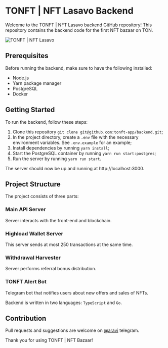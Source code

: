 # TONFT | NFT Lasavo Backend
Welcome to the TONFT | NFT Lasavo backend GitHub repository! This repository contains the backend code for the first NFT bazaar on TON.

![TONFT | NFT Lasavo](img/backend_hero.png)

## Prerequisites
Before running the backend, make sure to have the following installed:

- Node.js
- Yarn package manager
- PostgreSQL
- Docker

## Getting Started
To run the backend, follow these steps:

1. Clone this repository `git clone git@github.com:tonft-app/backend.git`;
1. In the project directory, create a `.env` file with the necessary environment variables. See `.env.example` for an example;
1. Install dependencies by running `yarn install`;
1. Start the PostgreSQL container by running `yarn run start:postgres`;
1. Run the server by running `yarn run start`.

The server should now be up and running at http://localhost:3000.

## Project Structure
The project consists of three parts:

### Main API Server
Server interacts with the front-end and blockchain.

### Highload Wallet Server
This server sends at most 250 transactions at the same time.

### Withdrawal Harvester
Server performs referral bonus distribution.

### TONFT Alert Bot
Telegram bot that notifies users about new offers and sales of NFTs.


Backend is written in two languages: `TypeScript` and `Go`.

## Contribution
Pull requests and suggestions are welcome on [@aravi](https://t.me/aravi) telegram.

Thank you for using TONFT | NFT Bazaar!
